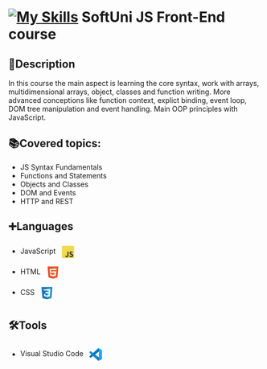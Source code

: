# [![My Skills](https://skillicons.dev/icons?i=javascript)](https://skillicons.dev) SoftUni JS Front-End course

## 🧾Description 
In this course the main aspect is learning the core syntax, work with arrays, multidimensional arrays, object, classes and function writing. More advanced conceptions like function context, explict binding, event loop, DOM tree manipulation and event handling. Main OOP principles with JavaScript.

## 📚Covered topics:
- JS Syntax Fundamentals
- Functions and Statements
- Objects and Classes
- DOM and Events
- HTTP and REST

## ➕Languages
- JavaScript <img align="center" style="margin:0.5rem" src="https://github.com/devicons/devicon/blob/master/icons/javascript/javascript-original.svg" width="25" height="25"/>
- HTML <img align="center" style="margin:0.5rem" src="https://github.com/devicons/devicon/blob/master/icons/html5/html5-original.svg" width="25" height="25"/>
- CSS <img align="center" style="margin:0.5rem" src="https://github.com/devicons/devicon/blob/master/icons/css3/css3-original.svg" width="25" height="25"/>

## 🛠️Tools
- Visual Studio Code <img align="center" style="margin:0.5rem" src="https://github.com/devicons/devicon/blob/master/icons/vscode/vscode-original.svg" width="25" height="25"/>
